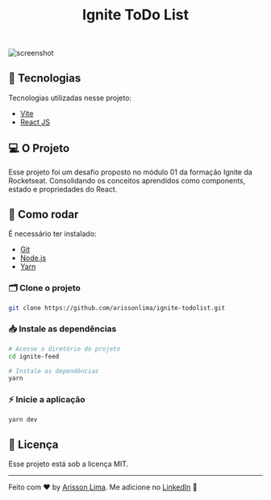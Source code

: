 
<h1 align="center">Ignite ToDo List</h1>

<br>

![screenshot](https://github.com/arissonlima/ignite-todolist/assets/10180042/91c4b940-2350-4db2-a0ff-c923a7286b8e)

## 🚀 Tecnologias

Tecnologias utilizadas nesse projeto:

- [Vite](https://vitejs.dev/)
- [React JS](https://pt-br.reactjs.org/)

## 💻 O Projeto

Esse projeto foi um desafio proposto no módulo 01 da formação Ignite da Rocketseat. Consolidando os conceitos aprendidos como components, estado e propriedades do React.


## 🔧 Como rodar

É necessário ter instalado:
- [Git](https://git-scm.com)
- [Node.js](https://nodejs.org/)
- [Yarn](https://yarnpkg.com/)

### 🗂 Clone o projeto

```bash
git clone https://github.com/arissonlima/ignite-todolist.git
```

### 📥 Instale as dependências
```bash
# Acesse o diretório do projeto
cd ignite-feed

# Instale as dependências
yarn
```

### ⚡ Inicie a aplicação
```bash
yarn dev
```

## 📝 Licença

Esse projeto está sob a licença MIT.

---

Feito com ♥ by [Arisson Lima](https://github.com/arissonlima). Me adicione no [LinkedIn](https://www.linkedin.com/in/arissonlima/) :wave:
